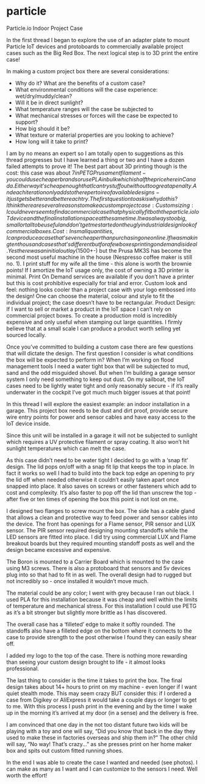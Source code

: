 # particle
Particle.io Indoor Project Case

In the first thread I began to explore the use of an adapter plate to mount Particle IoT devices and protoboards to commercially available project cases such as the Big Red Box. The next logical step is to 3D print the entire case!

In making a custom project box there are several considerations:
- Why do it? What are the benefits of a custom case?
- What environmental conditions will the case experience: wet/dry/muddy/clean?
- Will it be in direct sunlight?
- What temperature ranges will the case be subjected to
- What mechanical stresses or forces will the case be expected to support?
- How big should it be?
- What texture or material properties are you looking to achieve?
- How long will it take to print?

I am by no means an expert so I am totally open to suggestions as this thread progresses but I have learned a thing or two and I have a dozen failed attempts to prove it! The best part about 3D printing though is the cost: this case was about $7 in PETG Prusament filament - you could use cheaper brands or use PLA in bulk which is half the price here in Canada. Either way it’s cheap enough that I can try stuff out without too great a penalty. And each iteration only adds to the repertoire of available designs - it just gets better and better each try. 
The first question to ask is why do this? I think there are several reasons to make a custom project case:
Custom sizing: I could never seem to find a commercial case that physically fit both the particle.io IoT device and the final installation space at the same time. It was always too big, small or tall to be useful and don’t get me started on the ugly industrial design look of commercial boxes.
Cost: In small quantities, I can produce a case that’s even cheaper than purchasing one online. If I was making ten thousand cases that’s different but for a few boxes printing on demand is ideal. Yes there was an initial outlay ($1500+-) but the Prusa MK3S has become the second most useful machine in the house (Nespresso coffee maker is still no. 1). I print stuff for my wife all the time - this alone is worth the brownie points! If I amortize the IoT usage only, the cost of owning a 3D printer is minimal. Print On Demand services are available if you don’t have a printer but this is cost prohibitive especially for trial and error.
Custom look and feel: nothing looks cooler than a project case with your logo embossed into the design! One can choose the material, colour and style to fit the individual project; the case doesn’t have to be rectangular.
Product Design: If I want to sell or market a product in the IoT space I can’t rely on commercial project boxes. To create a production mold is incredibly expensive and only useful when stamping out large quantities. I firmly believe that at a small scale I can produce a product worth selling yet sourced locally.

Once you’ve committed to building a custom case there are few questions that will dictate the design. The first question I consider is what conditions the box will be expected to perform in? When I’m working on flood management tools I need a water tight box that will be subjected to mud, sand and the odd misguided shovel. But when I’m building a garage sensor system I only need something to keep out dust. On my sailboat, the IoT cases need to be lightly water tight and only reasonably secure - if it’s really underwater in the cockpit I’ve got much much bigger issues at that point!

In this thread I will explore the easiest example: an indoor installation in a garage. This project box needs to be dust and dirt proof, provide secure wire entry points for power and sensor cables and have easy access to the IoT device inside.

Since this unit will be installed in a garage it will not be subjected to sunlight which requires a UV protective filament or spray coating. It also won’t hit sunlight temperatures which can melt the case.

As this case didn’t need to be water tight I decided to go with a ‘snap fit’ design. The lid pops on/off with a snap fit lip that keeps the top in place. In fact it works so well I had to build into the back top edge an opening to pry the lid off when needed otherwise it couldn’t easily taken apart once snapped into place. It also saves on screws or other fasteners which add to cost and complexity. It’s also faster to pop off the lid than unscrew the top - after five or ten times of opening the box this point is not lost on me.

I designed two flanges to screw mount the box. The side has a cable gland that allows a clean and protective way to feed power and sensor cables into the device. The front has openings for a Flame sensor, PIR sensor and LUX sensor. The PIR sensor required designing mounting standoffs while the LED sensors are fitted into place. I did try using commercial LUX and Flame breakout boards but they required mounting standoff posts as well and the design became excessive and expensive.

The Boron is mounted to a Carrier Board which is mounted to the case using M3 screws. There is also a protoboard that sensors and 5v devices plug into so that had to fit in as well. The overall design had to rugged but not incredibly so - once installed it wouldn’t move much. 

The material could be any color; I went with grey because I ran out black. I used PLA for this installation because it was cheap and well within the limits of temperature and mechanical stress. For this installation I could use PETG as it’s a bit stronger but slightly more brittle as I has discovered.

The overall case has a ‘filleted’ edge to make it softly rounded. The standoffs also have a filleted edge on the bottom where it connects to the case to provide strength to the post otherwise I found they can easily shear off.

I added my logo to the top of the case. There is nothing more rewarding than seeing your custom design brought to life - it almost looks professional.

The last thing to consider is the time it takes to print the box. The final design takes about 14+ hours to print on my machine - even longer if I want quiet stealth mode. This may seem crazy BUT consider this: if I ordered a case from Digikey or AliExpress it would take a couple days or longer to get to me. With this process I push print in the evening and by the time I wake up in the morning it’s arrived at my door (in a sense) and the delivery is free.

I am convinced that one day in the not too distant future two kids will be playing with a toy and one will say, “Did you know that back in the day they used to make these in factories overseas and ship them in?” The other child will say, “No way! That’s crazy…” as she presses print on her home maker box and spits out custom fitted running shoes.

In the end I was able to create the case I wanted and needed (see photos). I can make as many as I want and I can customize to the sensors I need. Well worth the effort!
